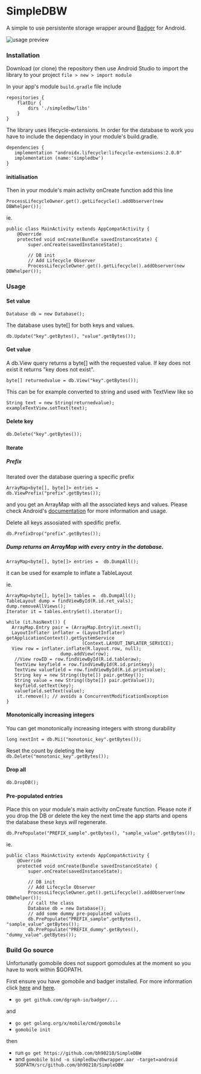 # SimpleDBW
A simple to use persistente storage wrapper around [Badger](https://github.com/dgraph-io/badger) for Android.

![usage preview](https://media.giphy.com/media/QygXWDXt26asEEAe0V/giphy.gif)

### Installation
Download (or clone) the repository then use Android Studio to import the library to your project `file > new > import module`

In your app's module `build.gradle` file include
```
repositories {
    flatDir {
        dirs './simpledbw/libs'
    }
}
```

The library uses lifecycle-extensions. In order for the database to work you have to include the dependacy in your module's build.gradle.
```
dependencies {
   implementation "androidx.lifecycle:lifecycle-extensions:2.0.0"
   implementation (name:'simpledbw')
}
```
#### initialisation 
Then in your module's main activity onCreate function add this line

```ProcessLifecycleOwner.get().getLifecycle().addObserver(new DBWhelper());```

ie.
```
public class MainActivity extends AppCompatActivity {
    @Override
    protected void onCreate(Bundle savedInstanceState) {
        super.onCreate(savedInstanceState);

        // DB init
        // Add Lifecycle Observer
        ProcessLifecycleOwner.get().getLifecycle().addObserver(new DBWhelper());
```

### Usage

#### Set value

```Database db = new Database();```

The database uses byte[] for both keys and values.

```db.Update("key".getBytes(), "value".getBytes());```

#### Get value

A db.View query returns a byte[] with the requested value. If key does not exist it returns "key does not exist".

```
byte[] returnedvalue = db.View("key".getBytes());
```

This can be for example converted to string and used with TextView like so

```
String text = new String(returnedvalue);
exampleTextView.setText(text);
```

#### Delete key

```db.Delete("key".getBytes());```

#### Iterate

##### Prefix

Iterated over the database quering a specific prefix

```ArrayMap<byte[], byte[]> entries =  db.ViewPrefix("prefix".getBytes());```

and you get an ArrayMap with all the associated keys and values. Please check Android's [documentation](https://developer.android.com/reference/android/support/v4/util/ArrayMap) for more information and usage.

Delete all keys assosiated with spedific prefix.

```db.PrefixDrop("prefix".getBytes());```
                

##### Dump returns an ArrayMap with every entry in the database.

```ArrayMap<byte[], byte[]> entries =  db.DumpAll();```

it can be used for example to inflate a TableLayout

ie. 
```
ArrayMap<byte[], byte[]> tables =  db.DumpAll();
TableLayout dump = findViewById(R.id.ret_vals);
dump.removeAllViews();
Iterator it = tables.entrySet().iterator();

while (it.hasNext()) {
  ArrayMap.Entry pair = (ArrayMap.Entry)it.next();
  LayoutInflater inflater = (LayoutInflater) getApplicationContext().getSystemService
                            (Context.LAYOUT_INFLATER_SERVICE);
  View row = inflater.inflate(R.layout.row, null);
                    dump.addView(row);
   //View rowID = row.findViewById(R.id.tableraw);
   TextView keyfield = row.findViewById(R.id.printkey);
   TextView valuefield = row.findViewById(R.id.printvalue);
   String key = new String((byte[]) pair.getKey());
   String value = new String((byte[]) pair.getValue());
   keyfield.setText(key);
   valuefield.setText(value);
    it.remove(); // avoids a ConcurrentModificationException
}
```         

#### Monotonically increasing integers

You can get monotonically increasing integers with strong durability

```long nextInt = db.Mii("monotonic_key".getBytes());```

Reset the count by deleting the key
```db.Delete("monotonic_key".getBytes());```

#### Drop all
```db.DropDB();```

#### Pre-populated entries

Place this on your module's main activity onCreate function. Please note if you drop the DB or delete the key the next time the app starts and opens the database these keys *will* regenerate.

```db.PrePopulate("PREFIX_sample".getBytes(), "sample_value".getBytes());```

ie. 
```
public class MainActivity extends AppCompatActivity {
    @Override
    protected void onCreate(Bundle savedInstanceState) {
        super.onCreate(savedInstanceState);

        // DB init
        // Add Lifecycle Observer
        ProcessLifecycleOwner.get().getLifecycle().addObserver(new DBWhelper());
        // call the class
        Database db = new Database();
        // add some dummy pre-populated values
        db.PrePopulate("PREFIX_sample".getBytes(), "sample_value".getBytes());
        db.PrePopulate("PREFIX_dummy".getBytes(), "dummy_value".getBytes());
```

### Build Go source

Unfortunatly gomobile does not support gomodules at the moment so you have to work within $GOPATH.

First ensure you have gomobile and badger installed. For more information click [here](https://godoc.org/golang.org/x/mobile/cmd/gomobile) and [here](https://github.com/dgraph-io/badger).

* ```go get github.com/dgraph-io/badger/...```

and

* ```go get golang.org/x/mobile/cmd/gomobile```
* ```gomobile init```

then

* run ```go get https://github.com/bh90210/SimpleDBW``` 
* and ```gomobile bind -o simpledbw/dbwrapper.aar -target=android $GOPATH/src/github.com/bh90210/SimpleDBW``` 

